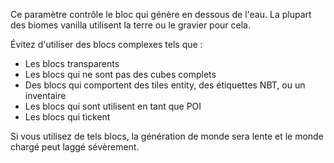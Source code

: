 Ce paramètre contrôle le bloc qui génère en dessous de l'eau. La plupart des biomes vanilla utilisent la terre ou le gravier pour cela.

Évitez d'utiliser des blocs complexes tels que :

* Les blocs transparents
* Les blocs qui ne sont pas des cubes complets
* Des blocs qui comportent des tiles entity, des étiquettes NBT, ou un inventaire
* Les blocs qui sont utilisent en tant que POI
* Les blocs qui tickent

Si vous utilisez de tels blocs, la génération de monde sera lente et le monde chargé peut laggé sévèrement.